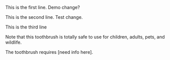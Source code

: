 
This is the first line. Demo change?

This is the second line. Test change.

This is the third line

Note that this toothbrush is totally safe to
use for children, adults, pets, and wildlife.

The toothbrush requires [need info here].
